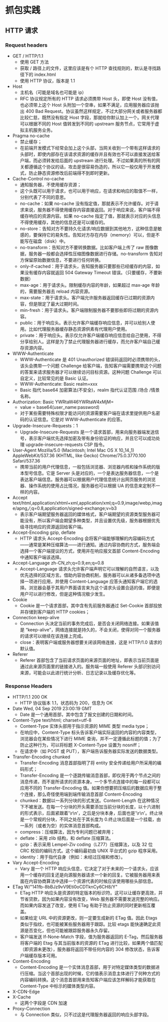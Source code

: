 # 抓包实践

## HTTP 请求

### Request headers
- GET / HTTP/1.1
  - 使用 GET 方法
  - 获取 / 路径上的文件，这里应该是有个 HTTP 查找规则的，默认是寻找路径下的 index.html
  - 使用 HTTP 协议，版本是 1.1
- Host
  - 主机名（可能是域名也可能是 ip）
  - RFC 协议规定所有的 HTTP 请求必须携带 Host 头，即使 Host 没有值，也必须带上这个 Host 头附加一个空串，如果不满足，应用服务器应该抛出 400 Bad Request。协议虽然这样规定，不过大部分网关或者服务器都比较仁慈，既然没有指定 Host 字段，那就给你默认加上一个。网关代理可以根据不同的 Host 值转发到不同的 upstream 服务节点，它常用于虚拟主机服务业务。
- Pragma	no-cache
  - 禁止缓存；
  - 在前端开发模式下经常会加上这个头部，当网关收到一个带有这样请求的头部时，即使内部存在该请求资源的缓存并且有效也不可以直接发送给客户端，而必须转发给后面的 upstream 进行处理。不过如果真的所有的网关都遵循这个协议的话，攻击是很容易伪造的，所以它一般仅用于开发模式，防止静态资源修改后前端得不到即时更新。
- Cache-Control	no-cache
  - 通知服务器，不使用缓存资源；
  - 这个头既可以用于请求，也可以用于响应，在请求和响应的取值不一样，分别代表了不同的意思。
  - no-cache：如果 no-cache 没有指定值，那就表示不允许缓存。对于请求来说，服务器不得使用缓存内容直接返回。对于响应来说，客户端不得缓存响应的资源内容。如果 no-cache 指定了值，那就表示对应的头信息不得使用缓存，其他的信息还是可以缓存的。
  - no-store：告知对方不要持久化请求/响应数据到其他地方，这种信息是敏感的，要保持它的易失性。告知对方存在内存（memory）可以，但是不能写在磁盘（disk）中。
  - no-transform：告知对方不要转换数据。比如客户端上传了 raw 图像数据，服务器一般都会选择性压缩图像数据进行存储。no-transform 告知对方保留原始数据信息，不要进行任何转换。
  - only-if-cached：用于请求头，告知服务器只要那些已经缓存的内容，如果没有缓存内容就返回 504 Gateway Timeout 错误。（只要缓存，不要新数据）
  - max-age：用于请求头。限制缓存内容的年龄，如果超过 max-age 年龄的，需要服务器去 reload 内容资源。
  - max-state：用于请求头。客户端允许服务器返回缓存已过期的资源内容，但是限定了最大过期时间。
  - min-fresh：用于请求头。客户端限制服务器不要那些即将过期的资源内容。
  - public：用于响应头。表示允许客户端缓存响应信息，并可以给别人使用。比如代理服务器缓存静态资源供素有代理用户使用。
  - private：用于响应头。表示仅允许客户端缓存响应信息给自己使用，不得分享给别人。这样是为了禁止代理服务器进行缓存，而允许客户端自己缓存资源内容。
- WWW-Authenticate
  - WWW-Authenticate 是 401 Unauthorized 错误码返回时必须携带的头，该头会携带一个问题 Challenge 给客户端，告知客户端需要携带这个问题的答案来请求服务器才可以继续访问目标资源。这种问题 Challenge 可以自定义，比较常见的是 Basic 认证。
  - WWW-Authenticate: Basic realm=xxx
  - Basic 指代 base64 加密算法(不安全)，realm 指代认证范围 /场合 /情景名称。
- Authorization: Basic YWRtaW46YWRtaW4xMjM=
  - value = base64(user_name:password)
  - 对于某些需要特殊权限才能访问的资源需要客户端在请求里提供用户名密码的认证信息。它是对 WWW-Authenticate 的应答。
- Upgrade-Insecure-Requests：1
  - Upgrade-Insecure-Requests 是一个请求首部，用来向服务器端发送信号，表示客户端优先选择加密及带有身份验证的响应，并且它可以成功处理 upgrade-insecure-requests CSP 指令。
- User-Agent	Mozilla/5.0 (Macintosh; Intel Mac OS X 10_14_1) AppleWebKit/537.36 (KHTML, like Gecko) Chrome/75.0.3770.100 Safari/537.36
  - 携带当前的用户代理信息，一般包括浏览器、浏览器内核和操作系统的版本型号信息。它是 Server 头是对应的，一个是表达服务器信息，一个是表达客户端信息。服务器可以根据用户代理信息统计出网页服务的浏览器、操作系统的使用占比情况，服务器也可以根据 UA 的信息来定制不一样的内容。
- Accept	text/html,application/xhtml+xml,application/xml;q=0.9,image/webp,image/apng,*/*;q=0.8,application/signed-exchange;v=b3
  - 表示客户端期望服务器返回的媒体格式，客户端期望的资源类型服务器可能没有，所以客户端会期望多种类型，并且设置优先级，服务器根据优先级寻找响应的资源返回给客户端。
- Accept-Encoding	gzip, deflate
  - HTTP 请求头 Accept-Encoding 会将客户端能够理解的内容编码方式——通常是某种压缩算法——进行通知。通过内容协商的方式，服务端会选择一个客户端提议的方式，使用并在响应报文首部 Content-Encoding 中通知客户端该选择。
- Accept-Language	zh-CN,zh;q=0.9,en;q=0.8
  - Accept-Language 请求头允许客户端声明它可以理解的自然语言，以及优先选择的区域方言。借助内容协商机制，服务器可以从诸多备选项中选择一项进行应用，并使用 Content-Language 应答头通知客户端它的选择。浏览器会基于其用户界面语言来为这个请求头设置合适的值，即便是用户可以进行修改，但是这种情况极少发生。
- Cookie
  - Cookie 是一个请求首部，其中含有先前服务器通过 Set-Cookie 首部投放并存储到客户端的 HTTP cookies；
- Connection	keep-alive
  - Connection 头决定当前的事务完成后，是否会关闭网络连接。如果该值是 “keep-alive”，网络连接就是持久的，不会关闭，使得对同一个服务器的请求可以继续在该连接上完成。
  - close：表明客户端或服务器想要关闭该网络连接，这是 HTTP/1.0 请求的默认值。
- Referer
  - Referer 首部包含了当前请求页面的来源页面的地址，即表示当前页面是通过此来源页面里的链接进入的。服务端一般使用 Referer 头部识别访问来源，可能会以此进行统计分析、日志记录以及缓存优化等。

### Response Headers
- HTTP/1.1 200 OK
  - HTTP 协议版本 1.1，状态码为 200，信息为 OK
- Date	Wed, 04 Sep 2019 23:00:19 GMT
  - Date 是一个通用首部，其中包含了报文创建的日期和时间。
- Content-Type	text/html; charset=utf-8
  - Content-Type 实体头部用于指示资源的 MIME 类型 media type；
  - 在响应中，Content-Type 标头告诉客户端实际返回的内容的内容类型，浏览器会在某些情况下进行 MIME 查询，并不一定遵循此标题的值；为了防止这种行为，可以将标题 X-Content-Type 设置为 nosniff；
  - 在请求中（如 POST 或 PUT），客户端告诉服务器实际发送的数据类型。
- Transfer-Encoding	chunked
  - Transfer-Encoding 消息首部指明了将 entity 安全传递给用户所采用的编码形式；
  - Transfer-Encoding 是一个逐跳传输消息首部，即仅用于两个节点之间的消息传递，而不是所请求的资源本身。一个多节点连接中的每一段都可以应用不同的 Transfer-Encoding 值。如果你想要把压缩后的数据应用于整个连接，那么奇怪使用端到端传输消息首部 Content-Encoding
  - chunked：数据以一系列分块的形式发送。Content-Length 在这种情况下不被发送。在每一个分块的开头需要添加当前分块的长度，以十六进制的形式表示，后面紧跟着'\r\n'，之后是分块本身，后面也是'\r\n'。终止块是一个常规的分块，不同之处在于其长度为 0.终止块后面是一个挂载，由一系列（或者为空）的实体消息首部构成。
  - compress：压缩算法，因为专利问题已被弃用；
  - deflate：采用 zlib 结构，和 deflate 压缩算法。
  - gzip：表示采用 Lempel-Ziv coding（LZ77）压缩算法，以及 32 位 CRC 校验的编码方式。这个编码最初由 UNIX 平台式的 gzip 程序采用。
  - identity：用于指代自身（例如：未经过压缩和修改）。
- Vary	Accept-Encoding
  - Vary 是一个 HTTP 响应头信息，它决定了对于未来的一个请求头，应该用一个缓存的回复还是向源服务器请求一个新的回复。它被服务器用来表面在内容协商算法中选择一个资源代表的时候应该使用哪些头部信息。
- ETag	W/"141fb-8bBJz9vV9Eti0oCDTknCy6CH8/Y"
  - ETag HTTP 响应头是资源的特定版本的标识符。这可以让缓存更高效，并节省贷款，因为如果内容没有改变，Web 服务器不需要发送完整的响应。而如果内容发送了改变，使用 ETag 有助于防止资源的同时更新相互覆盖。
  - 如果给定 URL 中的资源更改，则一定要生成新的 ETag 值。因此 Etags 类似于指纹，也可能被某些服务器用于跟踪。比较 etags 能快速确定此资源是否变化，但也可能被跟踪服务器永久存留。
  - 客户端发送 If-None-Match 字段，值为服务器返回的 E-Tag，然后服务器将客户端的 Etag 与其当前版本的资源的 ETag 进行比较，如果两个值匹配（即资源未更改），服务器将返回不带任何内容的 304 修改状态，告诉客户端缓存版本可用。 
- Content-Encoding
  - Content-Encoding 是一个实体消息首部，用于对特定媒体类型的数据进行压缩。当这个首部出现的时候，它的值表示消息主体进行了何种方式的内容编码转换。这个消息首部用来告知客户端应该怎样解码才能获取在 Content-Type 中标示的媒体类型内容。
- X-CDN-Edge
- X-Cache
  - 这两个字段是 CDN 加速
- Proxy-Connection
  - 与 Connection 类似，只不过这是代理服务器返回的响应头部字段。